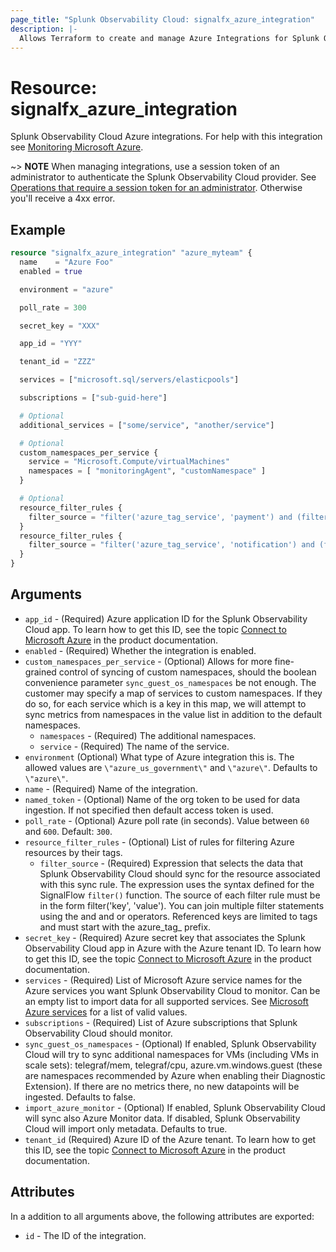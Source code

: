 ```yaml
---
page_title: "Splunk Observability Cloud: signalfx_azure_integration"
description: |-
  Allows Terraform to create and manage Azure Integrations for Splunk Observability Cloud
---
```

# Resource: signalfx_azure_integration

Splunk Observability Cloud Azure integrations. For help with this integration see [Monitoring Microsoft Azure](https://docs.splunk.com/observability/en/gdi/get-data-in/connect/azure/azure.html).

~> **NOTE** When managing integrations, use a session token of an administrator to authenticate the Splunk Observability Cloud provider. See [Operations that require a session token for an administrator](https://dev.splunk.com/observability/docs/administration/authtokens#Operations-that-require-a-session-token-for-an-administrator). Otherwise you'll receive a 4xx error.

## Example

```terraform
resource "signalfx_azure_integration" "azure_myteam" {
  name    = "Azure Foo"
  enabled = true

  environment = "azure"

  poll_rate = 300

  secret_key = "XXX"

  app_id = "YYY"

  tenant_id = "ZZZ"

  services = ["microsoft.sql/servers/elasticpools"]

  subscriptions = ["sub-guid-here"]

  # Optional
  additional_services = ["some/service", "another/service"]

  # Optional
  custom_namespaces_per_service {
    service = "Microsoft.Compute/virtualMachines"
    namespaces = [ "monitoringAgent", "customNamespace" ]
  }

  # Optional
  resource_filter_rules {
    filter_source = "filter('azure_tag_service', 'payment') and (filter('azure_tag_env', 'prod-us') or filter('azure_tag_env', 'prod-eu'))"
  }
  resource_filter_rules {
    filter_source = "filter('azure_tag_service', 'notification') and (filter('azure_tag_env', 'prod-us') or filter('azure_tag_env', 'prod-eu'))"
  }
}
```

## Arguments

* `app_id` - (Required) Azure application ID for the Splunk Observability Cloud app. To learn how to get this ID, see the topic [Connect to Microsoft Azure](https://docs.splunk.com/observability/en/gdi/get-data-in/connect/azure/azure.html) in the product documentation.
* `enabled` - (Required) Whether the integration is enabled.
* `custom_namespaces_per_service` - (Optional) Allows for more fine-grained control of syncing of custom namespaces, should the boolean convenience parameter `sync_guest_os_namespaces` be not enough. The customer may specify a map of services to custom namespaces. If they do so, for each service which is a key in this map, we will attempt to sync metrics from namespaces in the value list in addition to the default namespaces.
  * `namespaces` - (Required) The additional namespaces.
  * `service` - (Required) The name of the service.
* `environment` (Optional) What type of Azure integration this is. The allowed values are `\"azure_us_government\"` and `\"azure\"`. Defaults to `\"azure\"`.
* `name` - (Required) Name of the integration.
* `named_token` - (Optional) Name of the org token to be used for data ingestion. If not specified then default access token is used.
* `poll_rate` - (Optional) Azure poll rate (in seconds). Value between `60` and `600`. Default: `300`.
* `resource_filter_rules` - (Optional) List of rules for filtering Azure resources by their tags.
  * `filter_source` - (Required) Expression that selects the data that Splunk Observability Cloud should sync for the resource associated with this sync rule. The expression uses the syntax defined for the SignalFlow `filter()` function. The source of each filter rule must be in the form filter('key', 'value'). You can join multiple filter statements using the and and or operators. Referenced keys are limited to tags and must start with the azure_tag_ prefix.
* `secret_key` - (Required) Azure secret key that associates the Splunk Observability Cloud app in Azure with the Azure tenant ID. To learn how to get this ID, see the topic [Connect to Microsoft Azure](https://docs.splunk.com/observability/en/gdi/get-data-in/connect/azure/azure.html) in the product documentation.
* `services` - (Required) List of Microsoft Azure service names for the Azure services you want Splunk Observability Cloud to monitor. Can be an empty list to import data for all supported services. See [Microsoft Azure services](https://docs.splunk.com/Observability/gdi/get-data-in/integrations.html#azure-integrations) for a list of valid values.
* `subscriptions` - (Required) List of Azure subscriptions that Splunk Observability Cloud should monitor.
* `sync_guest_os_namespaces` - (Optional) If enabled, Splunk Observability Cloud will try to sync additional namespaces for VMs (including VMs in scale sets): telegraf/mem, telegraf/cpu, azure.vm.windows.guest (these are namespaces recommended by Azure when enabling their Diagnostic Extension). If there are no metrics there, no new datapoints will be ingested. Defaults to false.
* `import_azure_monitor` - (Optional) If enabled, Splunk Observability Cloud will sync also Azure Monitor data. If disabled, Splunk Observability Cloud will import only metadata. Defaults to true.
* `tenant_id` (Required) Azure ID of the Azure tenant. To learn how to get this ID, see the topic [Connect to Microsoft Azure](https://docs.splunk.com/observability/en/gdi/get-data-in/connect/azure/azure.html) in the product documentation.

## Attributes

In a addition to all arguments above, the following attributes are exported:

* `id` - The ID of the integration.
